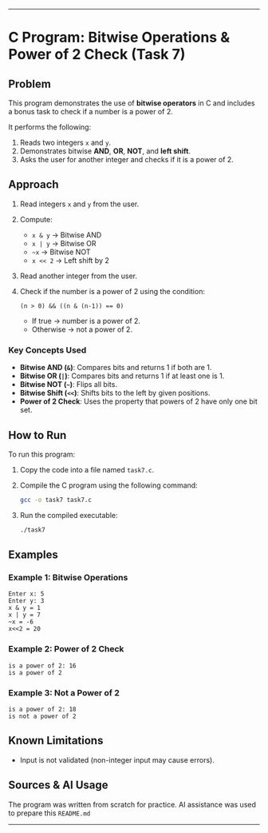 
---

# C Program: Bitwise Operations & Power of 2 Check (Task 7)

## Problem

This program demonstrates the use of **bitwise operators** in C and includes a bonus task to check if a number is a power of 2.

It performs the following:

1. Reads two integers `x` and `y`.
2. Demonstrates bitwise **AND**, **OR**, **NOT**, and **left shift**.
3. Asks the user for another integer and checks if it is a power of 2.

## Approach

1. Read integers `x` and `y` from the user.
2. Compute:

   * `x & y` → Bitwise AND
   * `x | y` → Bitwise OR
   * `~x` → Bitwise NOT
   * `x << 2` → Left shift by 2
3. Read another integer from the user.
4. Check if the number is a power of 2 using the condition:

   ```
   (n > 0) && ((n & (n-1)) == 0)
   ```

   * If true → number is a power of 2.
   * Otherwise → not a power of 2.

### Key Concepts Used

* **Bitwise AND (`&`)**: Compares bits and returns 1 if both are 1.
* **Bitwise OR (`|`)**: Compares bits and returns 1 if at least one is 1.
* **Bitwise NOT (`~`)**: Flips all bits.
* **Bitwise Shift (`<<`)**: Shifts bits to the left by given positions.
* **Power of 2 Check**: Uses the property that powers of 2 have only one bit set.

## How to Run

To run this program:

1. Copy the code into a file named `task7.c`.
2. Compile the C program using the following command:

   ```bash
   gcc -o task7 task7.c
   ```
3. Run the compiled executable:

   ```bash
   ./task7
   ```

## Examples

### Example 1: Bitwise Operations

```
Enter x: 5
Enter y: 3
x & y = 1
x | y = 7
~x = -6
x<<2 = 20
```

### Example 2: Power of 2 Check

```
is a power of 2: 16
is a power of 2
```

### Example 3: Not a Power of 2

```
is a power of 2: 18
is not a power of 2
```

## Known Limitations
* Input is not validated (non-integer input may cause errors).


## Sources & AI Usage

The program was written from scratch for practice. AI assistance was used to prepare this `README.md`

---
